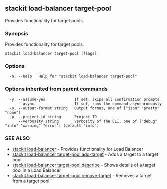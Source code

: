 ## stackit load-balancer target-pool

Provides functionality for target pools

### Synopsis

Provides functionality for target pools.

```
stackit load-balancer target-pool [flags]
```

### Options

```
  -h, --help   Help for "stackit load-balancer target-pool"
```

### Options inherited from parent commands

```
  -y, --assume-yes             If set, skips all confirmation prompts
      --async                  If set, runs the command asynchronously
  -o, --output-format string   Output format, one of ["json" "pretty" "none"]
  -p, --project-id string      Project ID
      --verbosity string       Verbosity of the CLI, one of ["debug" "info" "warning" "error"] (default "info")
```

### SEE ALSO

* [stackit load-balancer](./stackit_load-balancer.md)	 - Provides functionality for Load Balancer
* [stackit load-balancer target-pool add-target](./stackit_load-balancer_target-pool_add-target.md)	 - Adds a target to a target pool
* [stackit load-balancer target-pool describe](./stackit_load-balancer_target-pool_describe.md)	 - Shows details of a target pool in a Load Balancer
* [stackit load-balancer target-pool remove-target](./stackit_load-balancer_target-pool_remove-target.md)	 - Removes a target from a target pool

